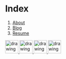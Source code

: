 # Index

1. [About](https://mahesh-maximus.github.io/mahesh/about/about.html)
2. [Blog](https://mahesh-maximus.github.io/mahesh/blog-posts/index.html) 
3. [Resume](https://mahesh-maximus.github.io/mahesh/resume/resume.html)

<a href="https://github.com/mahesh-maximus/">
  <img src="https://unpkg.com/simple-icons@5.20.0/icons/twitter.svg" alt="drawing" width="42"/>  
</a>
<a href="https://github.com/mahesh-maximus/">
  <img src="https://unpkg.com/simple-icons@5.20.0/icons/github.svg" alt="drawing" width="42"/>  
</a>
<a href="https://github.com/mahesh-maximus/"> 
  <img src="https://unpkg.com/simple-icons@5.20.0/icons/linkedin.svg" alt="drawing" width="42"/>  
</a>
<a href="https://github.com/mahesh-maximus/">   
  <img src="https://unpkg.com/simple-icons@5.20.0/icons/instagram.svg" alt="drawing" width="42"/> 
</a>
